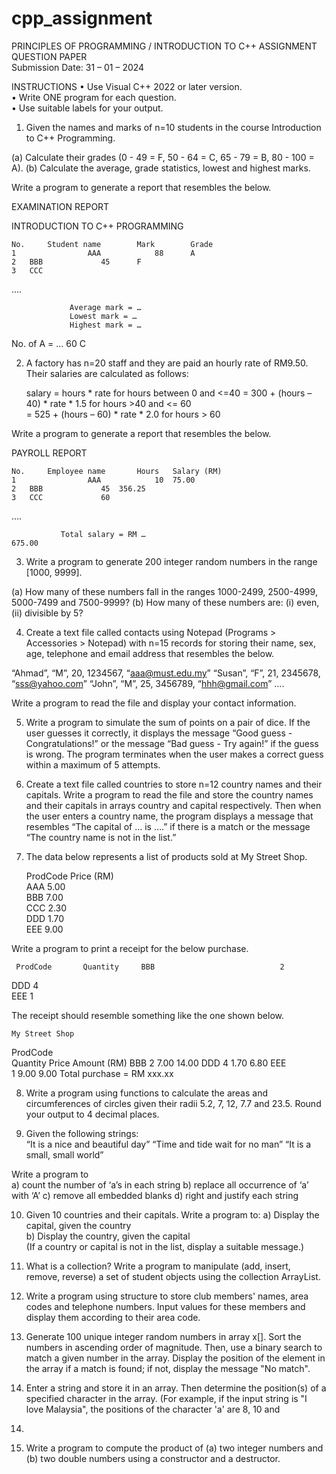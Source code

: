 # cpp_assignment
 
PRINCIPLES OF PROGRAMMING / INTRODUCTION TO C++ 
ASSIGNMENT QUESTION PAPER  
Submission Date: 31 – 01 – 2024 
 
INSTRUCTIONS 
•	Use Visual C++ 2022 or later version.  
•	Write ONE program for each question.  
•	Use suitable labels for your output. 
 
1.	Given the names and marks of n=10 students in the course Introduction to C++ Programming.  
 
(a)	Calculate their grades (0 - 49 = F, 50 - 64 = C, 65 - 79 = B, 80 - 100 = A). 
(b)	Calculate the average, grade statistics, lowest and highest marks. 
 
Write a program to generate a report that resembles the below. 
 
 
EXAMINATION REPORT 
 
INTRODUCTION TO C++ PROGRAMMING 
 
	No. 	Student name 	 	Mark 	 	Grade 
	1                AAA 	 	 	88 	 	A 
	2 	BBB 	 	 	45 	 	F 
	3 	CCC 	 	 
…. 
 
                 Average mark = … 
                 Lowest mark = … 
                 Highest mark = … 
No. of A = … 
 	60 	 	C 
 
2.	A factory has n=20 staff and they are paid an hourly rate of RM9.50. Their salaries are calculated as follows: 
 
	salary 	= hours * rate  	 	 	for hours between 0 and <=40 
	          	=  300 + (hours – 40) * rate * 1.5     	for hours >40 and <= 60      
	                        =  525 + (hours – 60) * rate * 2.0     	for hours > 60                                                              
 
Write a program to generate a report that resembles the below. 
 
 
PAYROLL REPORT 
 
	No. 	Employee name 	 	Hours  	Salary (RM) 
	1                AAA 	 	 	10 	75.00 
	2 	BBB 	 	 	45 	356.25 
	3 	CCC 	 	 	60 
…. 
 
               Total salary = RM … 
 	675.00 
 
3.	Write a program to generate 200 integer random numbers in the range [1000, 9999]. 
 
(a)	How many of these numbers fall in the ranges 1000-2499, 2500-4999, 5000-7499 and 7500-9999? 
(b)	How many of these numbers are: (i) even, (ii) divisible by 5? 
 
4.	Create a text file called contacts using Notepad (Programs > Accessories > Notepad) with n=15 records for storing their name, sex, age, telephone and email address that resembles the below. 
 
“Ahmad”, “M”, 20, 1234567, “aaa@must.edu.my” 
“Susan”, “F”, 21, 2345678, “sss@yahoo.com”  “John”, “M”, 25, 3456789, “hhh@gmail.com” …. 
 
Write a program to read the file and display your contact information. 
 
5.	Write a program to simulate the sum of points on a pair of dice. If the user guesses it correctly, it displays the message “Good guess - Congratulations!” or the message “Bad guess - Try again!” if the guess is wrong. The program terminates when the user makes a correct guess within a maximum of 5 attempts. 
 
6.	Create a text file called countries to store n=12 country names and their capitals. Write a program to read the file and store the country names and their capitals in arrays country and capital respectively. Then when the user enters a country name, the program displays a message that resembles “The capital of … is ….” if there is a match or the message “The country name is not in the list.” 
 
7.	The data below represents a list of products sold at My Street Shop. 
 
	ProdCode 	Price (RM) 	 
AAA	5.00 	 	 
BBB	7.00 	 	 
CCC	2.30 	 	 
DDD	1.70 	 	 
EEE	9.00 
 
Write a program to print a receipt for the below purchase.  
 
     ProdCode  	 	Quantity  	 BBB 	 	                    2 	 	 
DDD	4 	 	 
EEE	1 	 	 
 
The receipt should resemble something like the one shown below. 
 
	My Street Shop 	
ProdCode     	 
Quantity 	 	Price  	Amount (RM) 
	BBB 	 	     2 	 	7.00            14.00 
	DDD 	 	     4 	 	1.70             6.80 
	EEE 	 
 	     1 	 	9.00             9.00 
Total purchase = RM xxx.xx 	
 
8.	Write a program using functions to calculate the areas and circumferences of circles given their radii 5.2, 7, 12, 
7.7 and 23.5. Round your output to 4 decimal places. 
 
9.	Given the following strings:  
“It is a nice and beautiful day” 
“Time and tide wait for no man” 
“It is a small, small world” 
 
Write a program to  
a)	count the number of ‘a’s in each string 
b)	replace all occurrence of ‘a’ with ‘A’ 
c)	remove all embedded blanks 
d)	right and justify each string 
 
10.	Given 10 countries and their capitals. Write a program to: 
a)	Display the capital, given the country  
b)	Display the country, given the capital  
(If a country or capital is not in the list, display a suitable message.) 
 
11.	What is a collection? Write a program to manipulate (add, insert, remove, reverse) a set of student objects using the collection ArrayList. 
 
12.	Write a program using structure to store club members' names, area codes and telephone numbers. Input values for these members and display them according to their area code. 
 
13.	Generate 100 unique integer random numbers in array x[]. Sort the numbers in ascending order of magnitude. Then, use a binary search to match a given number in the array. Display the position of the element in the array if a match is found; if not, display the message "No match". 
 
14.	Enter a string and store it in an array. Then determine the position(s) of a specified character in the array. (For example, if the input string is "I love Malaysia", the positions of the character 'a' are 8, 10 and 
14) 
 
15.	Write a program to compute the product of (a) two integer numbers and (b) two double numbers using a constructor and a destructor. 
